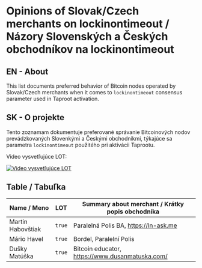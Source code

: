 # Opinions of Slovak/Czech merchants on lockinontimeout / Názory Slovenských a Českých obchodníkov na lockinontimeout

## EN - About

This list documents preferred behavior of Bitcoin nodes operated by Slovak/Czech merchants when it comes to `lockinontimeout` consensus parameter used in Taproot activation.

## SK - O projekte

Tento zoznamam dokumentuje preferované správanie Bitcoinových nodov prevádzkovaných Slovenkými a Českými obchodníkmi, týkajúce sa parametra `lockinontimeout` použitého pri aktivácii Taprootu.

Video vysvetľujúce LOT:

[![Video vysvetľujúce LOT](https://img.youtube.com/vi/BBWG8IgvmnE/0.jpg)](https://www.youtube.com/watch?v=BBWG8IgvmnE "Ako aktivovať Taproot?")

## Table / Tabuľka

| Name / Meno       |   LOT  | Summary about merchant / Krátky popis obchodníka |
|-------------------|--------|--------------------------------------------------|
| Martin Habovštiak | `true` | Paralelná Polis BA, https://ln-ask.me            |
| Mário Havel       | `true` | Bordel, Paralelní Polis                          |
| Dušky Matúška     | `true` | Bitcoin educator, https://www.dusanmatuska.com/  |

